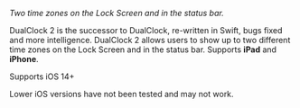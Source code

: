 _Two time zones on the Lock Screen and in the status bar._  

DualClock 2 is the successor to DualClock, re-written in Swift, bugs fixed and more intelligence. DualClock 2 allows users to show up to two different time zones on the Lock Screen and in the status bar. Supports **iPad** and **iPhone**.  

Supports iOS 14+  

Lower iOS versions have not been tested and may not work.
